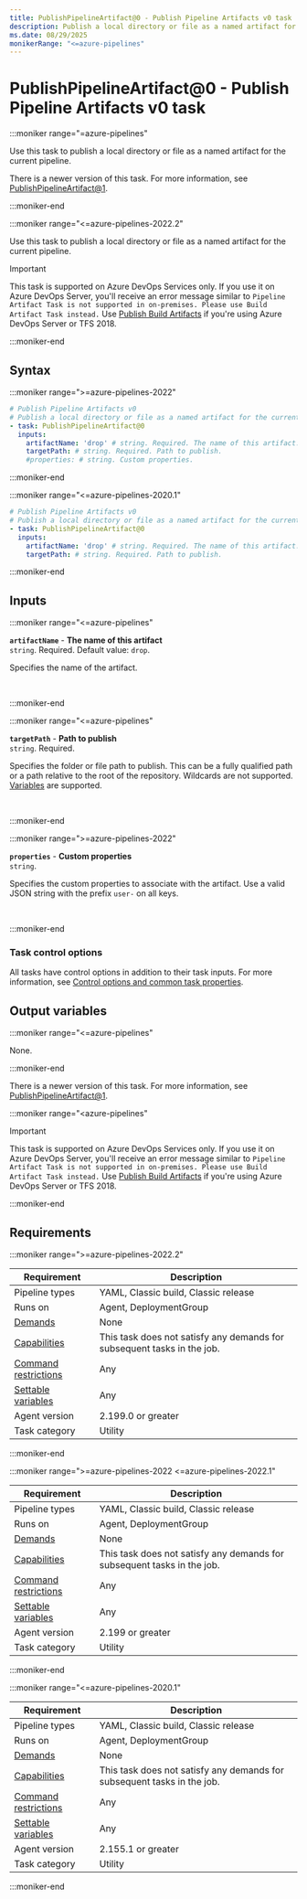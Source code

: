 ```yaml
---
title: PublishPipelineArtifact@0 - Publish Pipeline Artifacts v0 task
description: Publish a local directory or file as a named artifact for the current pipeline.
ms.date: 08/29/2025
monikerRange: "<=azure-pipelines"
---
```


# PublishPipelineArtifact@0 - Publish Pipeline Artifacts v0 task

<!-- :::description::: -->
:::moniker range="=azure-pipelines"

<!-- :::editable-content name="description"::: -->
Use this task to publish a local directory or file as a named artifact for the current pipeline.

There is a newer version of this task. For more information, see [PublishPipelineArtifact@1](./publish-pipeline-artifact-v1.md).
<!-- :::editable-content-end::: -->

:::moniker-end

:::moniker range="<=azure-pipelines-2022.2"

<!-- :::editable-content name="description"::: -->
Use this task to publish a local directory or file as a named artifact for the current pipeline.

> [!IMPORTANT]
> This task is supported on Azure DevOps Services only. If you use it on Azure DevOps Server, you'll receive an error message similar to `Pipeline Artifact Task is not supported in on-premises. Please use Build Artifact Task instead.` Use [Publish Build Artifacts](publish-build-artifacts-v1.md) if you're using Azure DevOps Server or TFS 2018.
<!-- :::editable-content-end::: -->

<!-- This task is deprecated. -->

:::moniker-end
<!-- :::description-end::: -->

<!-- :::syntax::: -->
## Syntax

:::moniker range=">=azure-pipelines-2022"

```yaml
# Publish Pipeline Artifacts v0
# Publish a local directory or file as a named artifact for the current pipeline.
- task: PublishPipelineArtifact@0
  inputs:
    artifactName: 'drop' # string. Required. The name of this artifact. Default: drop.
    targetPath: # string. Required. Path to publish. 
    #properties: # string. Custom properties.
```

:::moniker-end

:::moniker range="<=azure-pipelines-2020.1"

```yaml
# Publish Pipeline Artifacts v0
# Publish a local directory or file as a named artifact for the current pipeline.
- task: PublishPipelineArtifact@0
  inputs:
    artifactName: 'drop' # string. Required. The name of this artifact. Default: drop.
    targetPath: # string. Required. Path to publish.
```

:::moniker-end

<!-- :::syntax-end::: -->

<!-- :::inputs::: -->
## Inputs

<!-- :::item name="artifactName"::: -->
:::moniker range="<=azure-pipelines"

**`artifactName`** - **The name of this artifact**<br>
`string`. Required. Default value: `drop`.<br>
<!-- :::editable-content name="helpMarkDown"::: -->
Specifies the name of the artifact.
<!-- :::editable-content-end::: -->
<br>

:::moniker-end
<!-- :::item-end::: -->
<!-- :::item name="targetPath"::: -->
:::moniker range="<=azure-pipelines"

**`targetPath`** - **Path to publish**<br>
`string`. Required.<br>
<!-- :::editable-content name="helpMarkDown"::: -->
Specifies the folder or file path to publish. This can be a fully qualified path or a path relative to the root of the repository. Wildcards are not supported. [Variables](https://go.microsoft.com/fwlink/?LinkID=550988) are supported.
<!-- :::editable-content-end::: -->
<br>

:::moniker-end
<!-- :::item-end::: -->
<!-- :::item name="properties"::: -->
:::moniker range=">=azure-pipelines-2022"

**`properties`** - **Custom properties**<br>
`string`.<br>
<!-- :::editable-content name="helpMarkDown"::: -->
Specifies the custom properties to associate with the artifact. 
Use a valid JSON string with the prefix `user-` on all keys.
<!-- :::editable-content-end::: -->
<br>

:::moniker-end
<!-- :::item-end::: -->

### Task control options

All tasks have control options in addition to their task inputs. For more information, see [Control options and common task properties](/azure/devops/pipelines/yaml-schema/steps-task#common-task-properties).
<!-- :::inputs-end::: -->

<!-- :::outputVariables::: -->
## Output variables

:::moniker range="<=azure-pipelines"

None.

:::moniker-end
<!-- :::outputVariables-end::: -->

<!-- :::remarks::: -->
<!-- :::editable-content name="remarks"::: -->
There is a newer version of this task. For more information, see [PublishPipelineArtifact@1](./publish-pipeline-artifact-v1.md).

:::moniker range="<azure-pipelines"

> [!IMPORTANT]
> This task is supported on Azure DevOps Services only. If you use it on Azure DevOps Server, you'll receive an error message similar to `Pipeline Artifact Task is not supported in on-premises. Please use Build Artifact Task instead.` Use [Publish Build Artifacts](publish-build-artifacts-v1.md) if you're using Azure DevOps Server or TFS 2018.

:::moniker-end
<!-- :::editable-content-end::: -->
<!-- :::remarks-end::: -->

<!-- :::examples::: -->
<!-- :::editable-content name="examples"::: -->
<!-- :::editable-content-end::: -->
<!-- :::examples-end::: -->

<!-- :::properties::: -->
## Requirements

:::moniker range=">=azure-pipelines-2022.2"

| Requirement | Description |
|-------------|-------------|
| Pipeline types | YAML, Classic build, Classic release |
| Runs on | Agent, DeploymentGroup |
| [Demands](/azure/devops/pipelines/process/demands) | None |
| [Capabilities](/azure/devops/pipelines/agents/agents#capabilities) | This task does not satisfy any demands for subsequent tasks in the job. |
| [Command restrictions](/azure/devops/pipelines/security/templates#agent-logging-command-restrictions) | Any |
| [Settable variables](/azure/devops/pipelines/security/templates#agent-logging-command-restrictions) | Any |
| Agent version |  2.199.0 or greater |
| Task category | Utility |

:::moniker-end

:::moniker range=">=azure-pipelines-2022 <=azure-pipelines-2022.1"

| Requirement | Description |
|-------------|-------------|
| Pipeline types | YAML, Classic build, Classic release |
| Runs on | Agent, DeploymentGroup |
| [Demands](/azure/devops/pipelines/process/demands) | None |
| [Capabilities](/azure/devops/pipelines/agents/agents#capabilities) | This task does not satisfy any demands for subsequent tasks in the job. |
| [Command restrictions](/azure/devops/pipelines/security/templates#agent-logging-command-restrictions) | Any |
| [Settable variables](/azure/devops/pipelines/security/templates#agent-logging-command-restrictions) | Any |
| Agent version |  2.199 or greater |
| Task category | Utility |

:::moniker-end

:::moniker range="<=azure-pipelines-2020.1"

| Requirement | Description |
|-------------|-------------|
| Pipeline types | YAML, Classic build, Classic release |
| Runs on | Agent, DeploymentGroup |
| [Demands](/azure/devops/pipelines/process/demands) | None |
| [Capabilities](/azure/devops/pipelines/agents/agents#capabilities) | This task does not satisfy any demands for subsequent tasks in the job. |
| [Command restrictions](/azure/devops/pipelines/security/templates#agent-logging-command-restrictions) | Any |
| [Settable variables](/azure/devops/pipelines/security/templates#agent-logging-command-restrictions) | Any |
| Agent version |  2.155.1 or greater |
| Task category | Utility |

:::moniker-end

<!-- :::properties-end::: -->

<!-- :::see-also::: -->
<!-- :::editable-content name="seeAlso"::: -->
<!-- :::editable-content-end::: -->
<!-- :::see-also-end::: -->